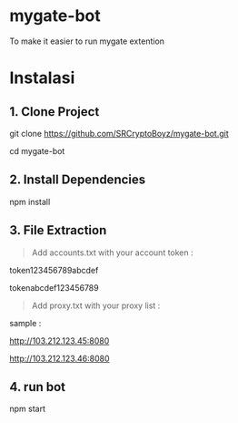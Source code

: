 # mygate-bot
To make it easier to run mygate extention 

# Instalasi

## 1. Clone Project ##
git clone <https://github.com/SRCryptoBoyz/mygate-bot.git>

cd mygate-bot


## 2. Install Dependencies ##

npm install


## 3. File Extraction ##

> Add accounts.txt with your account token :

token123456789abcdef

tokenabcdef123456789

> Add proxy.txt with your proxy list : 

sample : 

http://103.212.123.45:8080

http://103.212.123.46:8080

## 4. run bot ##

npm start

